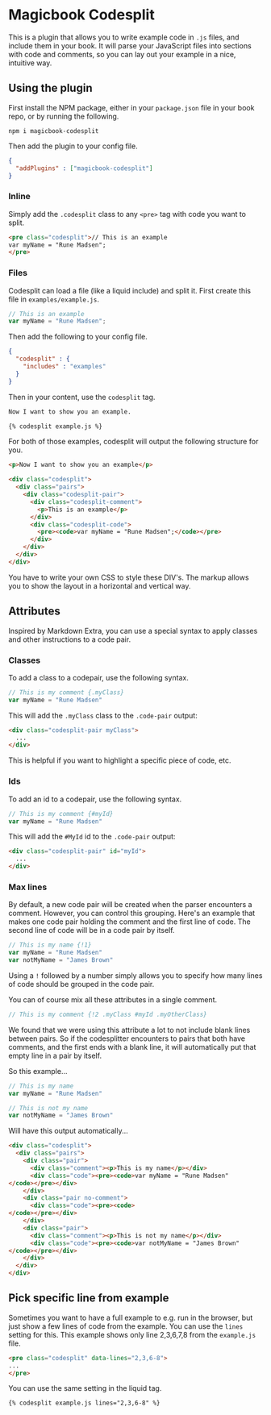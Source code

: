 # Magicbook Codesplit

This is a plugin that allows you to write example code in `.js` files, and include them in your book. It will parse your JavaScript files into sections with code and comments, so you can lay out your example in a nice, intuitive way.

## Using the plugin

First install the NPM package, either in your `package.json` file in your book repo, or by running the following.

```
npm i magicbook-codesplit
```

Then add the plugin to your config file.

```json
{
  "addPlugins" : ["magicbook-codesplit"]
}
```

### Inline

Simply add the `.codesplit` class to any `<pre>` tag with code you want to split.

```html
<pre class="codesplit">// This is an example
var myName = "Rune Madsen";
</pre>
```

### Files

Codesplit can load a file (like a liquid include) and split it. First create this file in `examples/example.js`.

```js
// This is an example
var myName = "Rune Madsen";
```

Then add the following to your config file.

```json
{
  "codesplit" : {
    "includes" : "examples"
  }
}
```

Then in your content, use the `codesplit` tag.

```md
Now I want to show you an example.

{% codesplit example.js %}
```

For both of those examples, codesplit will output the following structure for you.

```html
<p>Now I want to show you an example</p>

<div class="codesplit">
  <div class="pairs">
    <div class="codesplit-pair">
      <div class="codesplit-comment">
        <p>This is an example</p>
      </div>
      <div class="codesplit-code">
        <pre><code>var myName = "Rune Madsen";</code></pre>
      </div>
    </div>
  </div>
</div>
```

You have to write your own CSS to style these DIV's. The markup allows you to show the layout in a horizontal and vertical way.

## Attributes

Inspired by Markdown Extra, you can use a special syntax to apply classes and other instructions to a code pair.

### Classes

To add a class to a codepair, use the following syntax.

```js
// This is my comment {.myClass}
var myName = "Rune Madsen"
```

This will add the `.myClass` class to the `.code-pair` output:

```html
<div class="codesplit-pair myClass">
  ...
</div>
```

This is helpful if you want to highlight a specific piece of code, etc.

### Ids

To add an id to a codepair, use the following syntax.

```js
// This is my comment {#myId}
var myName = "Rune Madsen"
```

This will add the `#MyId` id to the `.code-pair` output:

```html
<div class="codesplit-pair" id="myId">
  ...
</div>
```

### Max lines

By default, a new code pair will be created when the parser encounters a comment. However, you can control this grouping. Here's an example that makes one code pair holding the comment and the first line of code. The second line of code will be in a code pair by itself.

```js
// This is my name {!1}
var myName = "Rune Madsen"
var notMyName = "James Brown"
```

Using a `!` followed by a number simply allows you to specify how many lines of code should be grouped in the code pair.

You can of course mix all these attributes in a single comment.

```js
// This is my comment {!2 .myClass #myId .myOtherClass}
```

We found that we were using this attribute a lot to not include blank lines between pairs. So if the codesplitter encounters to pairs that both have comments, and the first ends with a blank line, it will automatically put that empty line in a pair by itself.

So this example...

```js
// This is my name
var myName = "Rune Madsen"

// This is not my name
var notMyName = "James Brown"
```

Will have this output automatically...

```html
<div class="codesplit">
  <div class="pairs">
    <div class="pair">
      <div class="comment"><p>This is my name</p></div>
      <div class="code"><pre><code>var myName = "Rune Madsen"
</code></pre></div>
    </div>
    <div class="pair no-comment">
      <div class="code"><pre><code>
</code></pre></div>
    </div>
    <div class="pair">
      <div class="comment"><p>This is not my name</p></div>
      <div class="code"><pre><code>var notMyName = "James Brown"
</code></pre></div>
    </div>
  </div>
</div>
```

## Pick specific line from example

Sometimes you want to have a full example to e.g. run in the browser, but just show a few lines of code from the example. You can use the `lines` setting for this. This example shows only line 2,3,6,7,8 from the `example.js` file.

```html
<pre class="codesplit" data-lines="2,3,6-8">
...
</pre>
```

You can use the same setting in the liquid tag.

```html
{% codesplit example.js lines="2,3,6-8" %}
```
